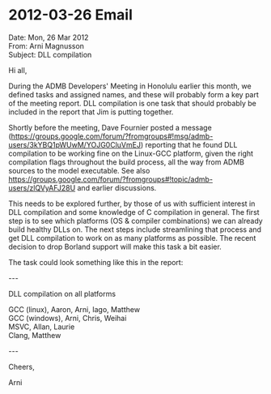 #  2012-03-26 Email

Date: Mon, 26 Mar 2012  
From: Arni Magnusson  
Subject: DLL compilation  
  
Hi all,  
  
During the ADMB Developers' Meeting in Honolulu earlier this month, we defined tasks and assigned names, and these will probably form a key part of the meeting report. DLL compilation is one task that should probably be included in the report that Jim is putting together.  
  
Shortly before the meeting, Dave Fournier posted a message (<https://groups.google.com/forum/?fromgroups#!msg/admb-users/3kYBQ1pWUwM/YOJG0CluVmEJ>) reporting that he found DLL compilation to be working fine on the Linux-GCC platform, given the right compilation flags throughout the build process, all the way from ADMB sources to the model executable. See also <https://groups.google.com/forum/?fromgroups#!topic/admb-users/zlQVyAFJ28U> and earlier discussions.  
  
This needs to be explored further, by those of us with sufficient interest in DLL compilation and some knowledge of C compilation in general. The first step is to see which platforms (OS & compiler combinations) we can already build healthy DLLs on. The next steps include streamlining that process and get DLL compilation to work on as many platforms as possible. The recent decision to drop Borland support will make this task a bit easier.  
  
The task could look something like this in the report:  
  
\---  
  
DLL compilation on all platforms  
  
GCC (linux), Aaron, Arni, Iago, Matthew  
GCC (windows), Arni, Chris, Weihai  
MSVC, Allan, Laurie  
Clang, Matthew  
  
\---  
  
Cheers,  
  
Arni  
  
